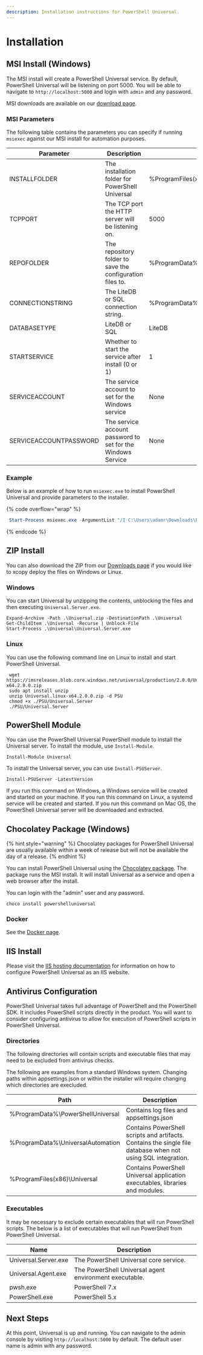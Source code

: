 ```yaml
---
description: Installation instructions for PowerShell Universal.
---
```


# Installation

## MSI Install (Windows)

The MSI install will create a PowerShell Universal service. By default, PowerShell Universal will be listening on port 5000. You will be able to navigate to `http://localhost:5000` and login with `admin` and any password.

MSI downloads are available on our [download page](https://ironmansoftware.com/downloads).&#x20;

### MSI Parameters

The following table contains the parameters you can specify if running `msiexec` against our MSI install for automation purposes.&#x20;

| Parameter              | Description                                                 | Default Value                                 |
| ---------------------- | ----------------------------------------------------------- | --------------------------------------------- |
| INSTALLFOLDER          | The installation folder for PowerShell Universal            | %ProgramFiles(x86)%\Universal                 |
| TCPPORT                | The TCP port the HTTP server will be listening on.          | 5000                                          |
| REPOFOLDER             | The repository folder to save the configuration files to.   | %ProgramData%\UniversalAutomation\Repository  |
| CONNECTIONSTRING       | The LiteDB or SQL connection string.                        | %ProgramData%\UniversalAutomation\database.db |
| DATABASETYPE           | LiteDB or SQL                                               | LiteDB                                        |
| STARTSERVICE           | Whether to start the service after install (0 or 1)         | 1                                             |
| SERVICEACCOUNT         | The service account to set for the Windows service          | None                                          |
| SERVICEACCOUNTPASSWORD | The service account password to set for the Windows Service | None                                          |

### Example

Below is an example of how to run `msiexec.exe` to install PowerShell Universal and provide parameters to the installer.&#x20;

{% code overflow="wrap" %}
```powershell
 Start-Process msiexec.exe -ArgumentList "/I C:\Users\adamr\Downloads\PowerShellUniversal.3.5.1.msi /q /norestart /L*V `"C:\users\adamr\desktop\msi.log.txt`" STARTSERVICE=0" -Wait -NoNewWindow
```
{% endcode %}

## ZIP Install

You can also download the ZIP from our [Downloads page](https://ironmansoftware.com/downloads/) if you would like to xcopy deploy the files on Windows or Linux.

### Windows

You can start Universal by unzipping the contents, unblocking the files and then executing `Universal.Server.exe`.

```
Expand-Archive -Path .\Universal.zip -DestinationPath .\Universal
Get-ChildItem .\Universal -Recurse | Unblock-File
Start-Process .\Universal\Universal.Server.exe
```

### Linux

You can use the following command line on Linux to install and start PowerShell Universal.&#x20;

```
 wget https://imsreleases.blob.core.windows.net/universal/production/2.0.0/Universal.linux-x64.2.0.0.zip
 sudo apt install unzip 
 unzip Universal.linux-x64.2.0.0.zip -d PSU
 chmod +x ./PSU/Universal.Server
 ./PSU/Universal.Server
```

## PowerShell Module

You can use the PowerShell Universal PowerShell module to install the Universal server. To install the module, use `Install-Module`.

```
Install-Module Universal
```

To install the Universal server, you can use `Install-PSUServer`.

```
Install-PSUServer -LatestVersion
```

If you run this command on Windows, a Windows service will be created and started on your machine. If you run this command on Linux, a systemd service will be created and started. If you run this command on Mac OS, the PowerShell Universal server will be downloaded and extracted.&#x20;

## Chocolatey Package (Windows)

{% hint style="warning" %}
Chocolatey packages for PowerShell Universal are usually available within a week of release but will not be available the day of a release.&#x20;
{% endhint %}

You can install PowerShell Universal using the [Chocolatey package](https://chocolatey.org/packages/powershelluniversal). The package runs the MSI install. It will install Universal as a service and open a web browser after the install.

You can login with the "admin" user and any password.

```
choco install powershelluniversal
```

### Docker

See the [Docker page](docker.md#installation).

## IIS Install

Please visit the [IIS hosting documentation](../config/hosting/hosting-iis.md) for information on how to configure PowerShell Universal as an IIS website.&#x20;

## Antivirus Configuration

PowerShell Universal takes full advantage of PowerShell and the PowerShell SDK. It includes PowerShell scripts directly in the product. You will want to consider configuring antivirus to allow for execution of PowerShell scripts in PowerShell Universal.&#x20;

### Directories

The following directories will contain scripts and executable files that may need to be excluded from antivirus checks.&#x20;

The following are examples from a standard Windows system. Changing paths within appsettings.json or within the installer will require changing which directories are execluded.

| Path                              | Description                                                                                                  |
| --------------------------------- | ------------------------------------------------------------------------------------------------------------ |
| %ProgramData%\PowerShellUniversal | Contains log files and appsettings.json                                                                      |
| %ProgramData%\UniversalAutomation | Contains PowerShell scripts and artifacts. Contains the single file database when not using SQL integration. |
| %ProgramFiles(x86)\Universal      | Contains PowerShell Universal application executables, libraries and modules.                                |

### Executables

It may be necessary to exclude certain executables that will run PowerShell scripts. The below is a list of executables that will run PowerShell from PowerShell Universal.&#x20;

| Name                 | Description                                            |
| -------------------- | ------------------------------------------------------ |
| Universal.Server.exe | The PowerShell Universal core service.                 |
| Universal.Agent.exe  | The PowerShell Universal agent environment executable. |
| pwsh.exe             | PowerShell 7.x                                         |
| PowerShell.exe       | PowerShell 5.x                                         |

## Next Steps

At this point, Universal is up and running. You can navigate to the admin console by visiting `http://localhost:5000` by default. The default user name is admin with any password.&#x20;

